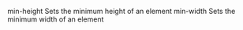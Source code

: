 min-height
    Sets the minimum height of an element
min-width
    Sets the minimum width of an element
